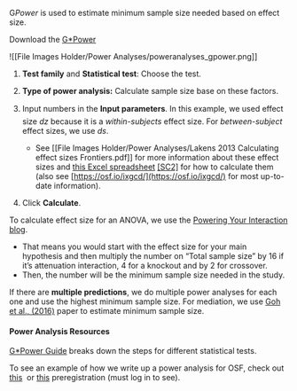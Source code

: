 G*Power* is used to estimate minimum sample size needed based on effect size.

Download the [G*Power](https://approachingblog.wordpress.com/2018/01/24/powering-your-interaction-2/)

![[File Images Holder/Power Analyses/poweranalyses_gpower.png]]

1. **Test family** and **Statistical test**: Choose the test.

2. **Type of power analysis:** Calculate sample size base on these factors.

3. Input numbers in the **Input parameters**. In this example, we used effect size _dz_ because it is a _within-subjects_ effect size. For _between-subject_ effect sizes, we use _ds_.
	- See [[File Images Holder/Power Analyses/Lakens 2013 Calculating effect sizes Frontiers.pdf]] for more information about these effect sizes and [this Excel spreadsheet](file:///Volumes/SIBL/0%20Handbook.Tutorials/2%20Graduate:Postdoc%20Handbook/Tutorials/Lakens%20calculating%20effect%20sizes.xlsx) [[SC2]](#_msocom_2) for how to calculate them (also see [https://osf.io/ixgcd/](https://osf.io/ixgcd/) for most up-to-date information).

4. Click **Calculate**.

To calculate effect size for an ANOVA, we use the [Powering Your Interaction blog](https://approachingblog.wordpress.com/2018/01/24/powering-your-interaction-2/).

- That means you would start with the effect size for your main hypothesis and then multiply the number on “Total sample size” by 16 if it’s attenuation interaction, 4 for a knockout and by 2 for crossover.
- Then, the number will be the minimum sample size needed in the study.

If there are **multiple predictions**, we do multiple power analyses for each one and use the highest minimum sample size. For mediation, we use [Goh et al., (2016)](file:///Volumes/SIBL/0%20Handbook.Tutorials/2%20Graduate:Postdoc%20Handbook/Tutorials/Goh%20et%20al.%202016%20Mini%20meta-analysis%20SPPC.pdf) paper to estimate minimum sample size.

#### Power Analysis Resources

[G*Power Guide](file:///Volumes/../Users/linhpham/Downloads/G_Power%20Guide.pdf) breaks down the steps for different statistical tests.

To see an example of how we write up a power analysis for OSF, check out [this](https://osf.io/uwgmj)  or [this](https://osf.io/2dzns) preregistration (must log in to see).
